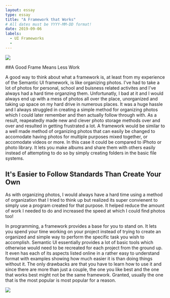```yaml
---
layout: essay
type: essay
title: "A Framework that Works"
# All dates must be YYYY-MM-DD format!
date: 2019-09-06
labels:
  - UI Frameworks
  - 
---
```


<img class="ui right floated image" src="photo_library_management.png">

##A Good Frame Means Less Work

A good way to think about what a framework is, at least from my experience of the Semantic UI framework, is like organizing photos. I've had to take a lot of photos for personal, school and buisness related activites and I've always had a hard time organzing them. Unfortunatly, I bad at it and I would always end up with a mess of photos all over the place, unorganized and taking up space on my hard drive in numerous places. It was a huge hassle and I always struggled in creating a simple method for organizing photos which I could later remember and then actually follow through with. As a result, reapeatedly made new and clever photo storage methods over and over and resulted in getting frustrated a lot. A framework would be similar to a well made method of organizing photos that can easily be changed to accomodate having photos for multiple purposes mixed together, or accomodate videos or more. In this case it could be compared to iPhoto or photo library. It lets you make albums and share them with others easily instead of attempting to do so by simply creating folders in the basic file systems.

## It's Easier to Follow Standards Than Create Your Own

As with organizing photos, I would always have a hard time using a method of organization that I tried to think up but realized its super convienent to simply use a program created for that purpose. It helped reduce the amount of work I needed to do and increased the speed at which I could find photos too!

In programming, a framework provides a base for you to stand on. It lets you spend your time working on your project instead of trying to create an organized and simple way to perform the specific task you wish to accomplish. Semantic UI essentially provides a lot of basic tools which otherwise would need to be recreated for each project from the ground up. It even has each of its aspects listed online in a rather easy to understand format with examples showing how much easier it is than doing things without it. The only drawbacks are that you have to learn how to use it and since there are more than just a couple, the one you like best and the one that works best might not be the same framework. Granted, usually the one that is the most popular is most popular for a reason.

<img class="ui left floated image" src="standards.png">
